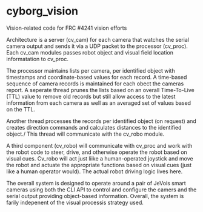 # cyborg_vision
Vision-related code for FRC #4241 vision efforts

Architecture is a server (cv_cam) for each camera that watches the serial camera output and sends it via a UDP packet
to the processor (cv_proc).  Each cv_cam modules passes robot object and visual field location informatation to cv_proc.

The processor maintains lists per camera, per identified object with timestamps and coordinate-based values for each record.
A time-based sequence of camera records is maintained for each obect the cameras report.  A seperate thread prunes the lists
based on an overall Time-To-Live (TTL) value to remove old records but still allow access to the latest information from
each camera as well as an averaged set of values based on the TTL.

Another thread processes the records per identified object (on request) and creates direction commands and calculates
distances to the identified object./  This thread will communicate with the cv_robo module.

A third component (cv_robo) will communicate with cv_proc and work with the robot code to steer, drive, and otherwise
operate the robot based on visual cues.  Cv_robo will act just liike a human-operated joystick and move the robot and
actuate the appropriate functions based on visual cues (just like a human operator would).  The actual robot driving logic
lives here.

The overall system is designed to operate around a pair of JeVois smart cameras using both the CLI API to control and
configure the camers and the serial output providing object-based information.  Overall, the system is farily indepenent
of the visual processis strategy used.
